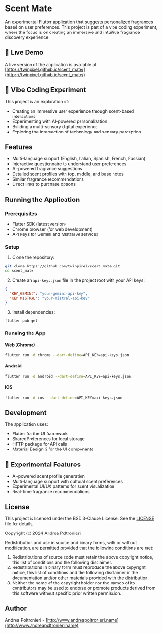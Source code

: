 # Scent Mate

An experimental Flutter application that suggests personalized fragrances based on user preferences. This project is part of a vibe coding experiment, where the focus is on creating an immersive and intuitive fragrance discovery experience.

## 🚀 Live Demo

A live version of the application is available at: [https://twinpixel.github.io/scent_mate/](https://twinpixel.github.io/scent_mate/)

## 🎨 Vibe Coding Experiment

This project is an exploration of:
- Creating an immersive user experience through scent-based interactions
- Experimenting with AI-powered personalization
- Building a multi-sensory digital experience
- Exploring the intersection of technology and sensory perception

## Features

- Multi-language support (English, Italian, Spanish, French, Russian)
- Interactive questionnaire to understand user preferences
- AI-powered fragrance suggestions
- Detailed scent profiles with top, middle, and base notes
- Similar fragrance recommendations
- Direct links to purchase options

## Running the Application

### Prerequisites

- Flutter SDK (latest version)
- Chrome browser (for web development)
- API keys for Gemini and Mistral AI services

### Setup

1. Clone the repository:
```bash
git clone https://github.com/twinpixel/scent_mate.git
cd scent_mate
```

2. Create an `api-keys.json` file in the project root with your API keys:
```json
{
  "KEY_GEMINI": "your-gemini-api-key",
  "KEY_MISTRAL": "your-mistral-api-key"
}
```

3. Install dependencies:
```bash
flutter pub get
```

### Running the App

#### Web (Chrome)
```bash
flutter run -d chrome --dart-define=API_KEY=api-keys.json
```

#### Android
```bash
flutter run -d android --dart-define=API_KEY=api-keys.json
```

#### iOS
```bash
flutter run -d ios --dart-define=API_KEY=api-keys.json
```

## Development

The application uses:
- Flutter for the UI framework
- SharedPreferences for local storage
- HTTP package for API calls
- Material Design 3 for the UI components

## 🚀 Experimental Features

- AI-powered scent profile generation
- Multi-language support with cultural scent preferences
- Experimental UI/UX patterns for scent visualization
- Real-time fragrance recommendations

## License

This project is licensed under the BSD 3-Clause License. See the [LICENSE](LICENSE) file for details.

Copyright (c) 2024 Andrea Poltronieri

Redistribution and use in source and binary forms, with or without modification, are permitted provided that the following conditions are met:

1. Redistributions of source code must retain the above copyright notice, this list of conditions and the following disclaimer.
2. Redistributions in binary form must reproduce the above copyright notice, this list of conditions and the following disclaimer in the documentation and/or other materials provided with the distribution.
3. Neither the name of the copyright holder nor the names of its contributors may be used to endorse or promote products derived from this software without specific prior written permission.

## Author

Andrea Poltronieri - [http://www.andreapoltronieri.name](http://www.andreapoltronieri.name)